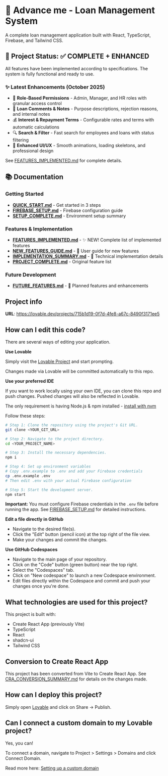 # 🏦 Advance me - Loan Management System

A complete loan management application built with React, TypeScript, Firebase, and Tailwind CSS.

## 🎯 Project Status: ✅ COMPLETE + ENHANCED

All features have been implemented according to specifications. The system is fully functional and ready to use.

### ✨ Latest Enhancements (October 2025)
- 🔐 **Role-Based Permissions** - Admin, Manager, and HR roles with granular access control
- 💬 **Loan Comments & Notes** - Purpose descriptions, rejection reasons, and internal notes
- 💰 **Interest & Repayment Terms** - Configurable rates and terms with automatic calculations
- 🔍 **Search & Filter** - Fast search for employees and loans with status filtering
- 🎨 **Enhanced UI/UX** - Smooth animations, loading skeletons, and professional design

See [FEATURES_IMPLEMENTED.md](FEATURES_IMPLEMENTED.md) for complete details.

## 📚 Documentation

### Getting Started
- **[QUICK_START.md](QUICK_START.md)** - Get started in 3 steps
- **[FIREBASE_SETUP.md](FIREBASE_SETUP.md)** - Firebase configuration guide
- **[SETUP_COMPLETE.md](SETUP_COMPLETE.md)** - Environment setup summary

### Features & Implementation
- **[FEATURES_IMPLEMENTED.md](FEATURES_IMPLEMENTED.md)** - ✨ NEW! Complete list of implemented features
- **[NEW_FEATURES_GUIDE.md](NEW_FEATURES_GUIDE.md)** - 📖 User guide for new features
- **[IMPLEMENTATION_SUMMARY.md](IMPLEMENTATION_SUMMARY.md)** - 🔧 Technical implementation details
- **[PROJECT_COMPLETE.md](PROJECT_COMPLETE.md)** - Original feature list

### Future Development
- **[FUTURE_FEATURES.md](FUTURE_FEATURES.md)** - 🚀 Planned features and enhancements

## Project info

**URL**: https://lovable.dev/projects/715b1d19-0f7d-4fe8-a67c-8490f3171ee5

## How can I edit this code?

There are several ways of editing your application.

**Use Lovable**

Simply visit the [Lovable Project](https://lovable.dev/projects/715b1d19-0f7d-4fe8-a67c-8490f3171ee5) and start prompting.

Changes made via Lovable will be committed automatically to this repo.

**Use your preferred IDE**

If you want to work locally using your own IDE, you can clone this repo and push changes. Pushed changes will also be reflected in Lovable.

The only requirement is having Node.js & npm installed - [install with nvm](https://github.com/nvm-sh/nvm#installing-and-updating)

Follow these steps:

```sh
# Step 1: Clone the repository using the project's Git URL.
git clone <YOUR_GIT_URL>

# Step 2: Navigate to the project directory.
cd <YOUR_PROJECT_NAME>

# Step 3: Install the necessary dependencies.
npm i

# Step 4: Set up environment variables
# Copy .env.example to .env and add your Firebase credentials
cp .env.example .env
# Then edit .env with your actual Firebase configuration

# Step 5: Start the development server.
npm start
```

**Important:** You must configure Firebase credentials in the `.env` file before running the app. See [FIREBASE_SETUP.md](FIREBASE_SETUP.md) for detailed instructions.

**Edit a file directly in GitHub**

- Navigate to the desired file(s).
- Click the "Edit" button (pencil icon) at the top right of the file view.
- Make your changes and commit the changes.

**Use GitHub Codespaces**

- Navigate to the main page of your repository.
- Click on the "Code" button (green button) near the top right.
- Select the "Codespaces" tab.
- Click on "New codespace" to launch a new Codespace environment.
- Edit files directly within the Codespace and commit and push your changes once you're done.

## What technologies are used for this project?

This project is built with:

- Create React App (previously Vite)
- TypeScript
- React
- shadcn-ui
- Tailwind CSS

## Conversion to Create React App

This project has been converted from Vite to Create React App. See [CRA_CONVERSION_SUMMARY.md](CRA_CONVERSION_SUMMARY.md) for details on the changes made.

## How can I deploy this project?

Simply open [Lovable](https://lovable.dev/projects/715b1d19-0f7d-4fe8-a67c-8490f3171ee5) and click on Share -> Publish.

## Can I connect a custom domain to my Lovable project?

Yes, you can!

To connect a domain, navigate to Project > Settings > Domains and click Connect Domain.

Read more here: [Setting up a custom domain](https://docs.lovable.dev/features/custom-domain#custom-domain)